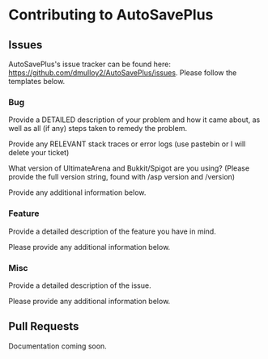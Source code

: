# Contributing to AutoSavePlus

## Issues

AutoSavePlus's issue tracker can be found here: https://github.com/dmulloy2/AutoSavePlus/issues. Please follow the templates below.

### Bug

Provide a DETAILED description of your problem and how it came about, as well as all (if any) steps taken to remedy the problem.


Provide any RELEVANT stack traces or error logs (use pastebin or I will delete your ticket)


What version of UltimateArena and Bukkit/Spigot are you using? (Please provide the full version string, found with /asp version and /version)


Provide any additional information below.

### Feature

Provide a detailed description of the feature you have in mind.

Please provide any additional information below.

### Misc

Provide a detailed description of the issue.

Please provide any additional information below.

## Pull Requests

Documentation coming soon.